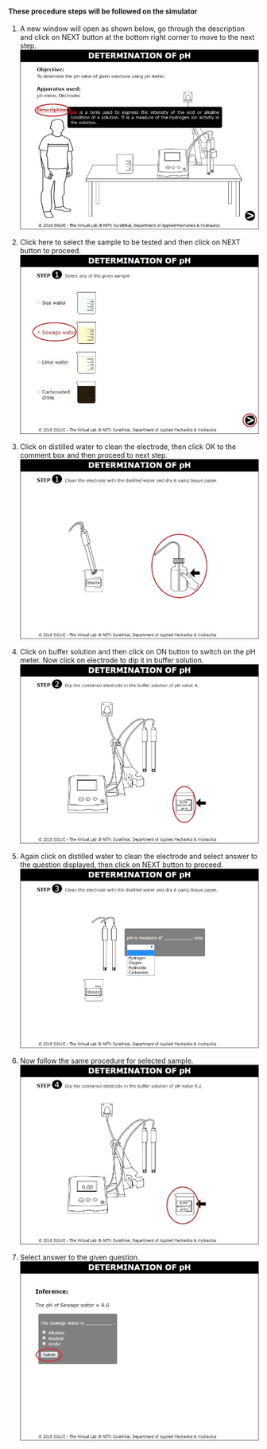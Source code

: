 #### These procedure steps will be followed on the simulator

1. A new window will open as shown below, go through the description and click on NEXT button at the bottom right corner to move to the next step. <br>
<img src="images/ph1.JPG"><br>

2. Click here to select the sample to be tested and then click on NEXT button to proceed. <br>
<img src="images/ph2.JPG"><br>

3. Click on distilled water to clean the electrode, then click OK to the comment box and then proceed to next step.<br>
<img src="images/ph3.JPG"><br>

4. Click on buffer solution and then click on ON button to switch on the pH meter. Now click on electrode to dip it in buffer solution.<br>
<img src="images/ph4.JPG"><br>

5. Again click on distilled water to clean the electrode and select answer to the question displayed, then click on NEXT button to proceed.<br>
<img src="images/ph5.JPG"><br>

6. Now follow the same procedure for selected sample. <br>
<img src="images/ph6.JPG"><br>

7. Select answer to the given question.<br>
<img src="images/ph7.JPG"><br>
